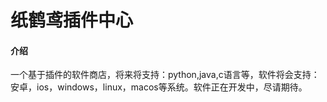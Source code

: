 # 纸鹤鸢插件中心

#### 介绍
  一个基于插件的软件商店，将来将支持：python,java,c语言等，软件将会支持：安卓，ios，windows，linux，macos等系统。软件正在开发中，尽请期待。
